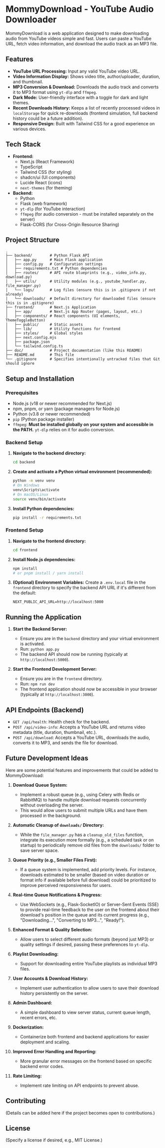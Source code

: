 # MommyDownload - YouTube Audio Downloader

MommyDownload is a web application designed to make downloading audio from YouTube videos simple and fast. Users can paste a YouTube URL, fetch video information, and download the audio track as an MP3 file.

## Features

*   **YouTube URL Processing:** Input any valid YouTube video URL.
*   **Video Information Display:** Shows video title, author/uploader, duration, and thumbnail.
*   **MP3 Conversion & Download:** Downloads the audio track and converts it to MP3 format using `yt-dlp` and `ffmpeg`.
*   **Dark Mode:** User-friendly interface with a toggle for dark and light themes.
*   **Recent Downloads History:** Keeps a list of recently processed videos in `localStorage` for quick re-downloads (frontend simulation, full backend history could be a future addition).
*   **Responsive Design:** Built with Tailwind CSS for a good experience on various devices.

## Tech Stack

*   **Frontend:**
    *   Next.js (React Framework)
    *   TypeScript
    *   Tailwind CSS (for styling)
    *   shadcn/ui (UI components)
    *   Lucide React (icons)
    *   `next-themes` (for theming)
*   **Backend:**
    *   Python
    *   Flask (web framework)
    *   `yt-dlp` (for YouTube interaction)
    *   `ffmpeg` (for audio conversion - must be installed separately on the server)
    *   Flask-CORS (for Cross-Origin Resource Sharing)

## Project Structure

```
.
├── backend/        # Python Flask API
│   ├── app.py      # Main Flask application
│   ├── config.py   # Configuration settings
│   ├── requirements.txt # Python dependencies
│   ├── routes/     # API route blueprints (e.g., video_info.py, download.py)
│   ├── utils/      # Utility modules (e.g., youtube_handler.py, file_manager.py)
│   └── logs/       # Log files (ensure this is in .gitignore if not already)
│   └── downloads/  # Default directory for downloaded files (ensure this is in .gitignore)
├── frontend/       # Next.js Application
│   ├── app/        # Next.js App Router (pages, layout, etc.)
│   ├── components/ # React components (UI elements, ThemeToggleButton)
│   ├── public/     # Static assets
│   ├── lib/        # Utility functions for frontend
│   ├── styles/     # Global styles
│   ├── next.config.mjs
│   ├── package.json
│   └── tailwind.config.ts
├── doc/            # Project documentation (like this README)
├── README.md       # This file
└── .gitignore      # Specifies intentionally untracked files that Git should ignore
```

## Setup and Installation

### Prerequisites

*   Node.js (v18 or newer recommended for Next.js)
*   npm, pnpm, or yarn (package managers for Node.js)
*   Python (v3.8 or newer recommended)
*   `pip` (Python package installer)
*   `ffmpeg`: **Must be installed globally on your system and accessible in the PATH.** `yt-dlp` relies on it for audio conversion.

### Backend Setup

1.  **Navigate to the backend directory:**
    ```bash
    cd backend
    ```
2.  **Create and activate a Python virtual environment (recommended):**
    ```bash
    python -m venv venv
    # On Windows
    venv\Scripts\activate
    # On macOS/Linux
    source venv/bin/activate
    ```
3.  **Install Python dependencies:**
    ```bash
    pip install -r requirements.txt
    ```

### Frontend Setup

1.  **Navigate to the frontend directory:**
    ```bash
    cd frontend
    ```
2.  **Install Node.js dependencies:**
    ```bash
    npm install
    # or pnpm install / yarn install
    ```
3.  **(Optional) Environment Variables:**
    Create a `.env.local` file in the `frontend` directory to specify the backend API URL if it's different from the default:
    ```env
    NEXT_PUBLIC_API_URL=http://localhost:5000
    ```

## Running the Application

1.  **Start the Backend Server:**
    *   Ensure you are in the `backend` directory and your virtual environment is activated.
    *   Run: `python app.py`
    *   The backend API should now be running (typically at `http://localhost:5000`).

2.  **Start the Frontend Development Server:**
    *   Ensure you are in the `frontend` directory.
    *   Run: `npm run dev`
    *   The frontend application should now be accessible in your browser (typically at `http://localhost:3000`).

## API Endpoints (Backend)

*   `GET /api/health`: Health check for the backend.
*   `POST /api/video-info`: Accepts a YouTube URL and returns video metadata (title, duration, thumbnail, etc.).
*   `POST /api/download`: Accepts a YouTube URL, downloads the audio, converts it to MP3, and sends the file for download.

## Future Development Ideas

Here are some potential features and improvements that could be added to MommyDownload:

1.  **Download Queue System:**
    *   Implement a robust queue (e.g., using Celery with Redis or RabbitMQ) to handle multiple download requests concurrently without overloading the server.
    *   This would allow users to submit multiple URLs and have them processed in the background.

2.  **Automatic Cleanup of `downloads/` Directory:**
    *   While the `file_manager.py` has a `cleanup_old_files` function, integrate its execution more formally (e.g., a scheduled task or on startup) to periodically remove old files from the `downloads/` folder to save server space.

3.  **Queue Priority (e.g., Smaller Files First):**
    *   If a queue system is implemented, add priority levels. For instance, downloads estimated to be smaller (based on video duration or format info if available before full download) could be prioritized to improve perceived responsiveness for users.

4.  **Real-time Queue Notifications & Progress:**
    *   Use WebSockets (e.g., Flask-SocketIO) or Server-Sent Events (SSE) to provide real-time feedback to the user on the frontend about their download's position in the queue and its current progress (e.g., "Downloading...", "Converting to MP3...", "Ready!").

5.  **Enhanced Format & Quality Selection:**
    *   Allow users to select different audio formats (beyond just MP3) or quality settings if desired, passing these preferences to `yt-dlp`.

6.  **Playlist Downloading:**
    *   Support for downloading entire YouTube playlists as individual MP3 files.

7.  **User Accounts & Download History:**
    *   Implement user authentication to allow users to save their download history persistently on the server.

8.  **Admin Dashboard:**
    *   A simple dashboard to view server status, current queue length, recent errors, etc.

9.  **Dockerization:**
    *   Containerize both frontend and backend applications for easier deployment and scaling.

10. **Improved Error Handling and Reporting:**
    *   More granular error messages on the frontend based on specific backend error codes.

11. **Rate Limiting:**
    *   Implement rate limiting on API endpoints to prevent abuse.

## Contributing

(Details can be added here if the project becomes open to contributions.)

## License

(Specify a license if desired, e.g., MIT License.) 